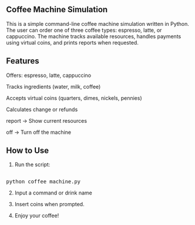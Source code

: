 ## Coffee Machine Simulation
This is a simple command-line coffee machine simulation written in Python. The user can order one of three coffee types: espresso, latte, or cappuccino. The machine tracks available resources, handles payments using virtual coins, and prints reports when requested.

## Features
Offers: espresso, latte, cappuccino

Tracks ingredients (water, milk, coffee)

Accepts virtual coins (quarters, dimes, nickels, pennies)

Calculates change or refunds


report → Show current resources

off → Turn off the machine


## How to Use
1. Run the script:

<pre> 
python coffee_machine.py </pre>

2. Input a command or drink name
3. Insert coins when prompted.

4. Enjoy your coffee!

